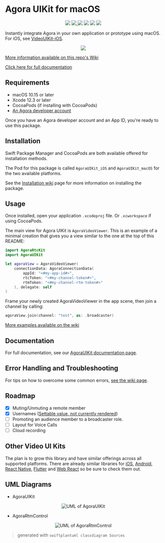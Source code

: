 # Agora UIKit for macOS

<p align="center">
    <img src="https://github.com/AgoraIO-Community/VideoUIKit-macOS/actions/workflows/swift-build-lint.yml/badge.svg"/>
    <a href="https://agoraio-community.github.io/VideoUIKit-macOS/documentation/agorauikit">
        <img src="https://github.com/AgoraIO-Community/VideoUIKit-macOS/actions/workflows/deploy_docs.yml/badge.svg"/>
    </a>
    <img src="https://img.shields.io/badge/platform-macOS-lightgrey"/>
    <img src="https://img.shields.io/github/v/release/AgoraIO-Community/VideoUIKit-macOS?color=orange&label=Stable%20Release&logo=swift"/>
    <img src="https://img.shields.io/cocoapods/v/AgoraUIKit_macOS?label=Pre-release"/>
    <a href="https://www.agora.io/en/join-slack/">
        <img src="https://img.shields.io/badge/slack-@RTE%20Dev-blue.svg?logo=slack">
    </a>
</p>

Instantly integrate Agora in your own application or prototype using macOS. For iOS, see [VideoUIKit-iOS](https://github.com/AgoraIO-Community/VideoUIKit-iOS).

<p align="center">
  <img src="https://github.com/AgoraIO-Community/VideoUIKit-macOS/raw/main/media/agora-uikit-banner.png"/>
</p>

[More information available on this repo's Wiki](https://github.com/AgoraIO-Community/VideoUIKit-iOS/wiki)

[Click here for full documentation](https://agoraio-community.github.io/VideoUIKit-macOS/documentation/agorauikit/)

## Requirements

- macOS 10.15 or later
- Xcode 12.3 or later
- CocoaPods (if installing with CocoaPods)
- [An Agora developer account](https://www.agora.io/en/blog/how-to-get-started-with-agora?utm_source=github&utm_repo=agora-ios-uikit)

Once you have an Agora developer account and an App ID, you're ready to use this package.

## Installation

Swift Package Manager and CocoaPods are both available offered for installation methods.

The Pod for this package is called `AgoraUIKit_iOS` and `AgoraUIKit_macOS` for the two available platforms.

See the [Installation wiki](https://github.com/AgoraIO-Community/VideoUIKit-iOS/wiki/Installation) page for more information on installing the package.

## Usage

Once installed, open your application `.xcodeproj` file. Or `.xcworkspace` if using CocoaPods.

The main view for Agora UIKit is `AgoraVideoViewer`. This is an example of a minimal creation that gives you a view similar to the one at the top of this README:

```swift
import AgoraRtcKit
import AgoraUIKit

let agoraView = AgoraVideoViewer(
    connectionData: AgoraConnectionData(
        appId: "<#my-app-id#>",
        rtcToken: "<#my-channel-token#>",
        rtmToken: "<#my-channel-rtm-token#>"
    ), delegate: self
)
```

Frame your newly created AgoraVideoViewer in the app scene, then join a channel by calling:

```swift
agoraView.join(channel: "test", as: .broadcaster)
```

[More examples available on the wiki](https://github.com/AgoraIO-Community/VideoUIKit-iOS/wiki/Examples)

## Documentation

For full documentation, see our [AgoraUIKit documentation page](https://agoraio-community.github.io/VideoUIKit-macOS/documentation/agorauikit/).

## Error Handling and Troubleshooting

For tips on how to overcome some common errors, [see the wiki page](https://github.com/AgoraIO-Community/VideoUIKit-iOS/wiki/Error-Handling-and-Troubleshooting).

## Roadmap

- [x] Muting/Unmuting a remote member
- [x] Usernames ([Settable value, not currently rendered](https://agoraio-community.github.io/VideoUIKit-macOS/documentation/agorauikit/agoraconnectiondata/username))
- [ ] Promoting an audience member to a broadcaster role.
- [ ] Layout for Voice Calls
- [ ] Cloud recording

## Other Video UI Kits

The plan is to grow this library and have similar offerings across all supported platforms. There are already similar libraries for [iOS](https://github.com/AgoraIO-Community/VideoUIKit-iOS), [Android](https://github.com/AgoraIO-Community/VideoUIKit-Android), [React Native](https://github.com/AgoraIO-Community/VideoUIKit-ReactNative), [Flutter](https://github.com/AgoraIO-Community/VideoUIKit-Flutter) and [Web React](https://github.com/AgoraIO-Community/VideoUIKit-Web-React) so be sure to check them out.

## UML Diagrams

- AgoraUIKit

<p align="center">
    <img src="media/uml_agorauikit.svg" alt="UML of AgoraUIKit"/>
</p>

- AgoraRtmControl

<p align="center">
    <img src="media/uml_agorartmcontrol.svg" alt="UML of AgoraRtmControl"/>
</p>

> generated with `swiftplantuml classdiagram Sources`
